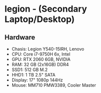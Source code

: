 # legion - (Secondary Laptop/Desktop)

## Hardware

- Chasis: Legion Y540-15IRH, Lenovo
- CPU: Core i7-9750H 6x, Intel
- GPU: RTX 2060 6GB, NVIDIA
- RAM: 32 GB (2x16GB) DDR4
- SSD1: 512 GB M.2
- HHD1: 1 TB 2.5" SATA
- Display: 17" 1080p 144Hz
- Mouse: MM710 PMW3389, Cooler Master
